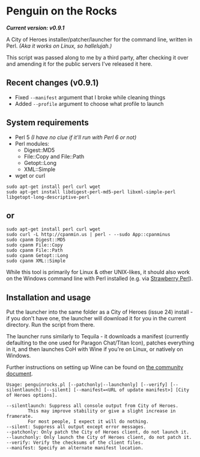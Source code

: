 # Penguin on the Rocks
***Current version: v0.9.1***

A City of Heroes installer/patcher/launcher for the command line, written in Perl. *(Aka it works on Linux, so hallelujah.)*

This script was passed along to me by a third party, after checking it over and amending it for the public servers I've released it here.

## Recent changes (v0.9.1)
 - Fixed `--manifest` argument that I broke while cleaning things
 - Added `--profile` argument to choose what profile to launch

## System requirements
 - Perl 5 *(I have no clue if it'll run with Perl 6 or not)*
 - Perl modules:
   - Digest::MD5
   - File::Copy and File::Path
   - Getopt::Long
   - XML::Simple
 - wget or curl
```
sudo apt-get install perl curl wget
sudo apt-get install libdigest-perl-md5-perl libxml-simple-perl libgetopt-long-descriptive-perl
```
or
--
```
sudo apt-get install perl curl wget
sudo curl -L http://cpanmin.us | perl - --sudo App::cpanminus
sudo cpanm Digest::MD5
sudo cpanm File::Copy
sudo cpanm File::Path
sudo cpanm Getopt::Long
sudo cpanm XML::Simple
```
While this tool is primarily for Linux & other UNIX-likes, it should also work on the Windows command line with Perl installed (e.g. via [Strawberry Perl](http://strawberryperl.com/)).

## Installation and usage
Put the launcher into the same folder as a City of Heroes (issue 24) install - if you don't have one, the launcher will download it for you in the current directory. Run the script from there.

The launcher runs similarly to Tequila - it downloads a manifest (currently defaulting to the one used for Paragon Chat/Titan Icon), patches everything in it, and then launches CoH with Wine if you're on Linux, or natively on Windows.

Further instructions on setting up Wine can be found on [the community document](https://docs.google.com/document/d/1OQ68rHr_BbA9QoHEEx9atG-xZiMFKCiXZVDPQ1JvrKc/).

```
Usage: penguinrocks.pl [--patchonly|--launchonly] [--verify] [--silentlaunch] [--silent] [--manifest=<URL of update manifest>] [City of Heroes options].

--silentlaunch: Suppress all console output from City of Heroes.
        This may improve stability or give a slight increase in framerate.
        For most people, I expect it will do nothing.
--silent: Suppress all output except error messages.
--patchonly: Only patch the City of Heroes client, do not launch it.
--launchonly: Only launch the City of Heroes client, do not patch it.
--verify: Verify the checksums of the client files.
--manifest: Specify an alternate manifest location.
```
